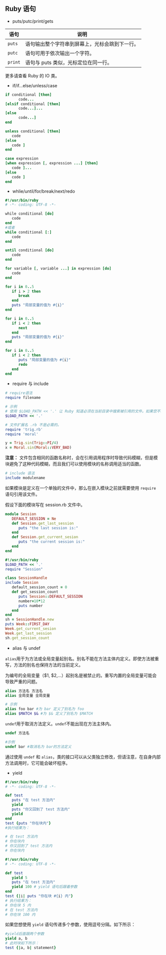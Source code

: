 ## Ruby 语句

- puts/putc/print/gets

| 语句    | 说明                                           |
| ------- | ---------------------------------------------- |
| `puts`  | 语句输出整个字符串到屏幕上，光标会跳到下一行。 |
| `putc`  | 语句可用于依次输出一个字符。                   |
| `print` | 语句与 puts 类似，光标定位在同一行。           |

更多请查看 Ruby 的 IO 类。

- if/if...else/unless/case

```ruby
if conditional [then]
      code...
[elsif conditional [then]
      code...]...
[else
      code...]
end

unless conditional [then]
   code
[else
   code ]
end

case expression
[when expression [, expression ...] [then]
   code ]...
[else
   code ]
end
```

- whlie/until/for/break/next/redo

```ruby
#!/usr/bin/ruby
# -*- coding: UTF-8 -*-

while conditional [do]
   code
end
#或者
while conditional [:]
   code
end

until conditional [do]
   code
end

for variable [, variable ...] in expression [do]
   code
end

for i in 0..5
   if i > 2 then
      break
   end
   puts "局部变量的值为 #{i}"
end

for i in 0..5
   if i < 2 then
      next
   end
   puts "局部变量的值为 #{i}"
end

for i in 0..5
   if i < 2 then
      puts "局部变量的值为 #{i}"
      redo
   end
end
```

- require 与 include

```ruby
# require语法
require filename
```

```ruby
# 示例
# 使用 $LOAD_PATH << '.' 让 Ruby 知道必须在当前目录中搜索被引用的文件。如果您不想使用 $LOAD_PATH，那么您可以使用 require_relative 来从一个相对目录引用文件。
$LOAD_PATH << '.'

# 文件扩展名 .rb 不是必需的。
require 'trig.rb'
require 'moral'

y = Trig.sin(Trig::PI/4)
x = Moral.sin(Moral::VERY_BAD)
```

**注意：** 文件包含相同的函数名称时，会在引用调用程序时导致代码模糊，但是模块避免了这种代码模糊，而且我们可以使用模块的名称调用适当的函数。

```ruby
# include 语法
include modulename
```

如果模块是定义在一个单独的文件中，那么在嵌入模块之前就需要使用 `require` 语句引用该文件。

假设下面的模块写在 session.rb 文件中。

```ruby
module Session
   DEFAULT_SESSION = Ne
   def Session.get_last_session
      puts "the last session is:"
   end
   def Session.get_current_sesion
      puts "the current session is:"
   end
end
```

```ruby
#!/usr/bin/ruby
$LOAD_PATH << '.'
require "Session"

class SessionHandle
include Session
   default_session_count = 0
   def get_session_count
      puts Session::DEFAULT_SESSION
      number=10*12
      puts number
   end
end
sh = SessionHandle.new
puts Week::FIRST_DAY
Week.get_current_sesion
Week.get_last_session
sh.get_session_count
```

- alias 与 undef

`alias`用于为方法或全局变量起别名。别名不能在方法主体内定义。即使方法被重写，方法的别名也保持方法的当前定义。

为编号的全局变量（$1, $2,...）起别名是被禁止的。重写内置的全局变量可能会导致严重的问题。

```ruby
alias 方法名 方法名
alias 全局变量 全局变量
```

```ruby
# 示例
alias foo bar #为 bar 定义了别名为 foo
alias $MATCH $& #为 $& 定义了别名为 $MATCH
```

`undef`用于取消方法定义。`undef`不能出现在方法主体内。

```ruby
undef 方法名
```

```ruby
#示例
undef bar #取消名为 bar的方法定义
```

通过使用 `undef` 和 `alias`，类的接口可以从父类独立修改，但请注意，在自身内部方法调用时，它可能会破坏程序。

- yield

```ruby
#!/usr/bin/ruby
# -*- coding: UTF-8 -*-

def test
   puts "在 test 方法内"
   yield
   puts "你又回到了 test 方法内"
   yield
end
test {puts "你在块内"}
#执行结果为：

# 在 test 方法内
# 你在块内
# 你又回到了 test 方法内
# 你在块内
```

```ruby
#!/usr/bin/ruby
# -*- coding: UTF-8 -*-

def test
   yield 5
   puts "在 test 方法内"
   yield 100 # yield 语句后跟着参数
end
test {|i| puts "你在块 #{i} 内"}
# 执行结果为：
# 你在块 5 内
# 在 test 方法内
# 你在块 100 内
```

如果您想使用 `yield` 语句传递多个参数，使用逗号分隔。如下所示：

```ruby
#yield后面跟两个参数
yield a, b
# 此时块如下所示：
test {|a, b| statement}
```
